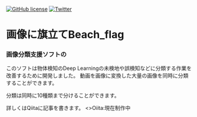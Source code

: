 <a href="https://github.com/Yuto-Tomono/Beach_flag/blob/main/LICENSE"><img alt="GitHub license" src="https://img.shields.io/github/license/Yuto-Tomono/Beach_flag"></a>
<a href="https://twitter.com/intent/tweet?text=Wow:&url=https%3A%2F%2Fgithub.com%2FYuto-Tomono%2FBeach_flag"><img alt="Twitter" src="https://img.shields.io/twitter/url?style=social"></a>
# 画像に旗立てBeach_flag

<h3>画像分類支援ソフトの</h3>

このソフトは物体検知のDeep Learningの未検地や誤検知などに分類する作業を改善するために開発しました。
動画を画像に変換した大量の画像を同時に分類することができます。

分類は同時に10種類まで分けることができます。

詳しくはQiitaに記事を書きます。
<>Oiita:現在制作中
